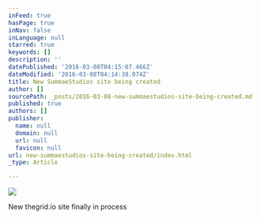 ```yaml
---
inFeed: true
hasPage: true
inNav: false
inLanguage: null
starred: true
keywords: []
description: ''
datePublished: '2016-03-08T04:15:07.466Z'
dateModified: '2016-03-08T04:14:38.074Z'
title: New SummaeStudios site being created
author: []
sourcePath: _posts/2016-03-08-new-summaestudios-site-being-created.md
published: true
authors: []
publisher:
  name: null
  domain: null
  url: null
  favicon: null
url: new-summaestudios-site-being-created/index.html
_type: Article

---
```

![](https://the-grid-user-content.s3-us-west-2.amazonaws.com/5a560b74-289a-4d5c-a6c5-25caeda1175a.jpg)

New thegrid.io site finally in process